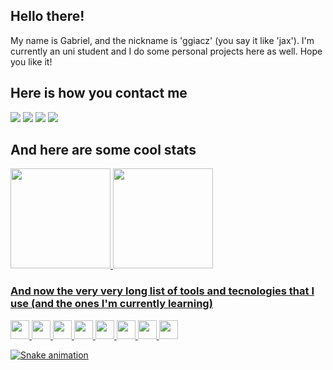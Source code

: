 ## Hello there!
My name is Gabriel, and the nickname is 'ggiacz' (you say it like 'jax'). I'm currently an uni student and I do some personal projects here as well. Hope you like it!

## Here is how you contact me
<div>
<a href="https://www.youtube.com/@ggiacz" target="_blank"><img src="https://img.shields.io/badge/YouTube-FF0000?style=for-the-badge&logo=youtube&logoColor=white" target="_blank"></a>
<a href="https://instagram.com/ggiacz" target="_blank"><img src="https://img.shields.io/badge/-Instagram-%23E4405F?style=for-the-badge&logo=instagram&logoColor=white" target="_blank"></a>
<a href = "mailto:gabrielgiacomopaes@gmail.com"><img src="https://img.shields.io/badge/Gmail-D14836?style=for-the-badge&logo=gmail&logoColor=white" target="_blank"></a>
<a href="https://www.linkedin.com/in/ggiacz" target="_blank"><img src="https://img.shields.io/badge/-LinkedIn-%230077B5?style=for-the-badge&logo=linkedin&logoColor=white" target="_blank"></a>   
</div>

## And here are some cool stats
<div>
<a href="https://github.com/ggiacz">
<img height="160em" src="https://github-readme-stats.vercel.app/api/top-langs/?username=ggiacz&layout=compact&langs_count=7&theme=dracula"/>
<img height="160em" src="https://github-readme-stats.vercel.app/api?username=ggiacz&show_icons=true&theme=dracula&include_all_commits=true&count_private=true"/>
</div>

### And now the very very long list of tools and tecnologies that I use (and the ones I'm currently learning)
<img src="https://cdn.jsdelivr.net/gh/devicons/devicon/icons/html5/html5-original.svg" width="30" height="30"/> <img src="https://cdn.jsdelivr.net/gh/devicons/devicon/icons/css3/css3-original.svg" width="30" height="30"/> <img src="https://cdn.jsdelivr.net/gh/devicons/devicon/icons/javascript/javascript-original.svg" width="30" height="30"/> <img src="https://cdn.jsdelivr.net/gh/devicons/devicon/icons/cplusplus/cplusplus-original.svg" width="30" height="30"/> <img src="https://cdn.jsdelivr.net/gh/devicons/devicon/icons/git/git-original.svg" width="30" height="30"/> <img src="https://cdn.jsdelivr.net/gh/devicons/devicon/icons/php/php-original.svg" width="30" height="30"/> <img src="https://cdn.jsdelivr.net/gh/devicons/devicon/icons/react/react-original.svg" width="30" height="30"/> <img src="https://cdn.jsdelivr.net/gh/devicons/devicon/icons/godot/godot-original.svg" width="30" height="30"/>

![Snake animation](https://github.com/ggiacz/ggiacz/blob/output/github-contribution-grid-snake.svg)
